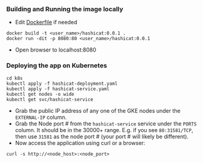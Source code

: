 ### Building and Running the image locally
- Edit [Dockerfile](scripts/Dockerfile) if needed
```
docker build -t <user_name>/hashicat:0.0.1 .
docker run -dit -p 8080:80 <user_name>/hashicat:0.0.1
```
- Open browser to localhost:8080

### Deploying the app on Kubernetes
```
cd k8s
kubectl apply -f hashicat-deployment.yaml
kubectl apply -f hashicat-service.yaml
kubectl get nodes -o wide
kubectl get svc/hashicat-service
```
- Grab the public IP address of any one of the GKE nodes under the `EXTERNAL-IP` column.
- Grab the Node port # from the `hashicat-service` service under the `PORTS` column. It should be in the 30000+ range. E.g. if you see `80:31581/TCP`, then use `31581` as the node port # (your port # will likely be different).
- Now access the application using curl or a browser:
```
curl -s http://<node_host>:<node_port>
```
